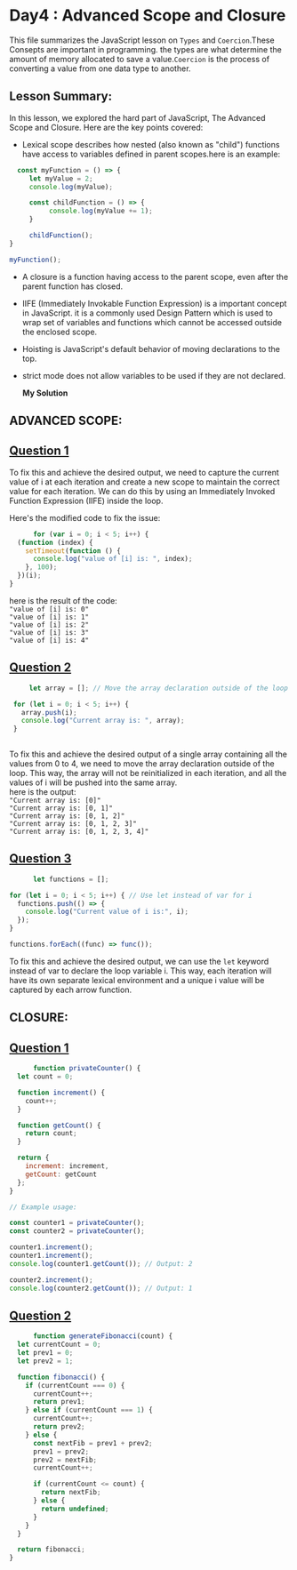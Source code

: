 
# Day4 : Advanced Scope and Closure
This file summarizes the JavaScript lesson on `Types` and `Coercion`.These Consepts are important in programming. the types are what determine the amount of memory allocated to save a value.`Coercion` is the process of converting a value from one data type to another. 

## Lesson Summary:
In this lesson, we explored the hard part of JavaScript, The Advanced Scope and Closure. Here are the key points covered:

* Lexical scope describes how nested (also known as "child") functions have access to variables defined in parent scopes.here is an example:
```jsx
  const myFunction = () => {
     let myValue = 2;
     console.log(myValue);

     const childFunction = () => {
          console.log(myValue += 1);
     }

     childFunction();
}

myFunction();
```
* A closure is a function having access to the parent scope, even after the parent function has closed.
* IIFE (Immediately Invokable Function Expression) is a important concept in JavaScript. it is a commonly used Design Pattern which is used to wrap set of variables and functions which cannot be accessed outside the enclosed scope.
* Hoisting is JavaScript's default behavior of moving declarations to the top.
* strict mode does not allow variables to be used if they are not declared.
  

  **My Solution**   
## ADVANCED SCOPE:
## [Question 1](https://github.com/orjwan-alrajaby/gsg-expressjs-backend-training-2023/blob/main/learning-sprint-1/week3-day4-tasks/tasks.md)

To fix this and achieve the desired output, we need to capture the current value of i at each iteration and create a new scope to maintain the correct value for each iteration. We can do this by using an Immediately Invoked Function Expression (IIFE) inside the loop.

Here's the modified code to fix the issue:
```jsx
      for (var i = 0; i < 5; i++) {
  (function (index) {
    setTimeout(function () {
      console.log("value of [i] is: ", index);
    }, 100);
  })(i);
}

```
here is the result of the code:   
`"value of [i] is: 0"`  
`"value of [i] is: 1"`  
`"value of [i] is: 2"`  
`"value of [i] is: 3"`  
`"value of [i] is: 4"`  

## [Question 2](https://github.com/orjwan-alrajaby/gsg-expressjs-backend-training-2023/blob/main/learning-sprint-1/week3-day4-tasks/tasks.md)

```jsx
     let array = []; // Move the array declaration outside of the loop

 for (let i = 0; i < 5; i++) {
   array.push(i);
   console.log("Current array is: ", array);
 }
 
```
To fix this and achieve the desired output of a single array containing all the values from 0 to 4, we need to move the array declaration outside of the loop. This way, the array will not be reinitialized in each iteration, and all the values of i will be pushed into the same array.  
here is the output:  
`"Current array is: [0]"`  
`"Current array is: [0, 1]"`  
`"Current array is: [0, 1, 2]"`  
`"Current array is: [0, 1, 2, 3]"`  
`"Current array is: [0, 1, 2, 3, 4]"`  

## [Question 3](https://github.com/orjwan-alrajaby/gsg-expressjs-backend-training-2023/blob/main/learning-sprint-1/week3-day4-tasks/tasks.md)

```jsx
      let functions = [];

for (let i = 0; i < 5; i++) { // Use let instead of var for i
  functions.push(() => {
    console.log("Current value of i is:", i);
  });
}

functions.forEach((func) => func());

```
To fix this and achieve the desired output, we can use the `let` keyword instead of var to declare the loop variable i. This way, each iteration will have its own separate lexical environment and a unique i value will be captured by each arrow function.


## CLOSURE:
## [Question 1](https://github.com/orjwan-alrajaby/gsg-expressjs-backend-training-2023/blob/main/learning-sprint-1/week3-day4-tasks/tasks.md)

```jsx
      function privateCounter() {
  let count = 0;

  function increment() {
    count++;
  }

  function getCount() {
    return count;
  }

  return {
    increment: increment,
    getCount: getCount
  };
}

// Example usage:

const counter1 = privateCounter();
const counter2 = privateCounter();

counter1.increment();
counter1.increment();
console.log(counter1.getCount()); // Output: 2

counter2.increment();
console.log(counter2.getCount()); // Output: 1

```
## [Question 2](https://github.com/orjwan-alrajaby/gsg-expressjs-backend-training-2023/blob/main/learning-sprint-1/week3-day4-tasks/tasks.md)

```jsx
      function generateFibonacci(count) {
  let currentCount = 0;
  let prev1 = 0;
  let prev2 = 1;

  function fibonacci() {
    if (currentCount === 0) {
      currentCount++;
      return prev1;
    } else if (currentCount === 1) {
      currentCount++;
      return prev2;
    } else {
      const nextFib = prev1 + prev2;
      prev1 = prev2;
      prev2 = nextFib;
      currentCount++;

      if (currentCount <= count) {
        return nextFib;
      } else {
        return undefined;
      }
    }
  }

  return fibonacci;
}

```

